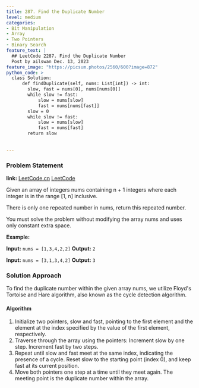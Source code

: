 ```yaml
---
title: 287. Find the Duplicate Number
level: medium
categories:
- Bit Manipulation
- Array
- Two Pointers
- Binary Search
feature_text: |
  ## LeetCode 2287. Find the Duplicate Number
  Post by ailswan Dec. 13, 2023
feature_image: "https://picsum.photos/2560/600?image=872"
python_code: >
  class Solution:
      def findDuplicate(self, nums: List[int]) -> int:
        slow, fast = nums[0], nums[nums[0]]
        while slow != fast:
            slow = nums[slow]
            fast = nums[nums[fast]]
        slow = 0
        while slow != fast:
            slow = nums[slow]
            fast = nums[fast]
        return slow
      
         
---
```


### Problem Statement
**link:**
[LeetCode.cn](https://leetcode.cn/problems/find-the-duplicate-number/)
[LeetCode](https://leetcode.com/problems/find-the-duplicate-number/)

Given an array of integers nums containing n + 1 integers where each integer is in the range [1, n] inclusive.

There is only one repeated number in nums, return this repeated number.

You must solve the problem without modifying the array nums and uses only constant extra space.

 
**Example:**

**Input:** `nums = [1,3,4,2,2]`
**Output:** `2`
 
**Input:** `nums = [3,1,3,4,2]`
**Output:** `3`

### Solution Approach
To find the duplicate number within the given array nums, we utilize Floyd's Tortoise and Hare algorithm, also known as the cycle detection algorithm.

#### Algorithm
1. Initialize two pointers, slow and fast, pointing to the first element and the element at the index specified by the value of the first element, respectively.
2. Traverse through the array using the pointers:
Increment slow by one step.
Increment fast by two steps.
3. Repeat until slow and fast meet at the same index, indicating the presence of a cycle.
Reset slow to the starting point (index 0), and keep fast at its current position.
4. Move both pointers one step at a time until they meet again. The meeting point is the duplicate number within the array.
